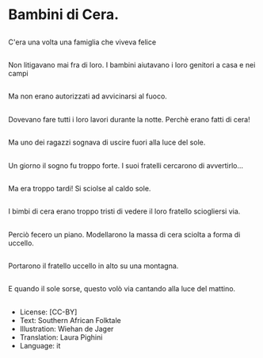 # Bambini di Cera.

##
C'era una volta una famiglia che viveva felice

##
Non litigavano mai fra di loro. I bambini aiutavano i loro genitori a casa e nei campi

##
Ma non erano autorizzati ad avvicinarsi al fuoco.

##
Dovevano fare tutti i loro lavori durante la notte. Perchè erano fatti di cera!

##
Ma uno dei ragazzi sognava di uscire fuori alla luce del sole.

##
Un giorno il sogno fu troppo forte. I suoi fratelli cercarono di avvertirlo...

##
Ma era troppo tardi! Si sciolse al caldo sole.

##
I bimbi di cera erano troppo tristi di vedere il loro fratello sciogliersi via.

##
Perciò fecero un piano. Modellarono la massa di cera sciolta a forma di uccello.

##
Portarono il fratello uccello in alto su una montagna.

##
E quando il sole sorse, questo volò via cantando alla luce del mattino.

##
* License: [CC-BY]
* Text: Southern African Folktale
* Illustration: Wiehan de Jager
* Translation: Laura Pighini
* Language: it
